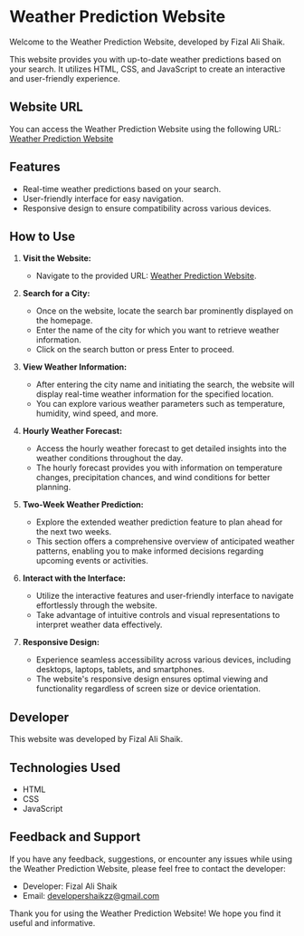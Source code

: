 # Weather Prediction Website

Welcome to the Weather Prediction Website, developed by Fizal Ali Shaik.

This website provides you with up-to-date weather predictions based on your search. It utilizes HTML, CSS, and JavaScript to create an interactive and user-friendly experience.

## Website URL

You can access the Weather Prediction Website using the following URL:
[Weather Prediction Website](https://weather-prediction-ba946.web.app/)

## Features

- Real-time weather predictions based on your search.
- User-friendly interface for easy navigation.
- Responsive design to ensure compatibility across various devices.

## How to Use

1. **Visit the Website:**
   - Navigate to the provided URL: [Weather Prediction Website](https://weather-prediction-ba946.web.app/).

2. **Search for a City:**
   - Once on the website, locate the search bar prominently displayed on the homepage.
   - Enter the name of the city for which you want to retrieve weather information.
   - Click on the search button or press Enter to proceed.

3. **View Weather Information:**
   - After entering the city name and initiating the search, the website will display real-time weather information for the specified location.
   - You can explore various weather parameters such as temperature, humidity, wind speed, and more.

4. **Hourly Weather Forecast:**
   - Access the hourly weather forecast to get detailed insights into the weather conditions throughout the day.
   - The hourly forecast provides you with information on temperature changes, precipitation chances, and wind conditions for better planning.

5. **Two-Week Weather Prediction:**
   - Explore the extended weather prediction feature to plan ahead for the next two weeks.
   - This section offers a comprehensive overview of anticipated weather patterns, enabling you to make informed decisions regarding upcoming events or activities.

6. **Interact with the Interface:**
   - Utilize the interactive features and user-friendly interface to navigate effortlessly through the website.
   - Take advantage of intuitive controls and visual representations to interpret weather data effectively.

7. **Responsive Design:**
   - Experience seamless accessibility across various devices, including desktops, laptops, tablets, and smartphones.
   - The website's responsive design ensures optimal viewing and functionality regardless of screen size or device orientation.




## Developer

This website was developed by Fizal Ali Shaik.

## Technologies Used

- HTML
- CSS
- JavaScript

## Feedback and Support

If you have any feedback, suggestions, or encounter any issues while using the Weather Prediction Website, please feel free to contact the developer:

- Developer: Fizal Ali Shaik
- Email: [developershaikzz@gmail.com](mailto:developershaikzz@gmail.com)

Thank you for using the Weather Prediction Website! We hope you find it useful and informative.
